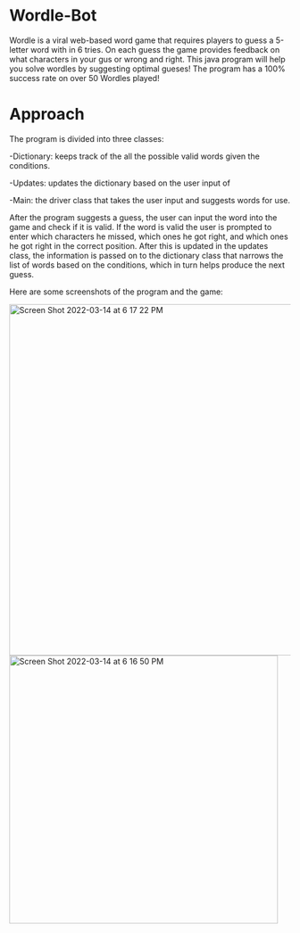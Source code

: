 # Wordle-Bot

Wordle is a viral web-based word game that requires players to guess a 5-letter word with in 6 tries. On each guess the game provides feedback on what characters in your gus or wrong and right. This java program will help you solve wordles by suggesting optimal gueses! The program has a 100% success rate on over 50 Wordles played!

# Approach

The program is divided into three classes:

-Dictionary: keeps track of the all the possible valid words given the conditions.

-Updates: updates the dictionary based on the user input of 

-Main: the driver class that takes the user input and suggests words for use.

After the program suggests a guess, the user can input the word into the game and check if it is valid. If the word is valid the user is prompted to enter which characters he missed, which ones he got right, and which ones he got right in the correct position. After this is updated in the updates class, the information is passed on to the dictionary class that narrows the list of words based on the conditions, which in turn helps produce the next guess.

Here are some screenshots of the program and the game:

<img width="630" alt="Screen Shot 2022-03-14 at 6 17 22 PM" src="https://user-images.githubusercontent.com/65752995/158270237-422c030e-bfbe-4c3d-b881-f98735284caf.png">
<img width="481" alt="Screen Shot 2022-03-14 at 6 16 50 PM" src="https://user-images.githubusercontent.com/65752995/158270245-0f22adfb-e3dd-4467-ba1e-81fa75e23ccc.png">
